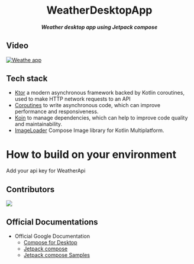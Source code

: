 <h1 align="center"> WeatherDesktopApp</h1>
<h5 align="center"> Weather desktop app using Jetpack compose</h5>

## Video
[![Weathe app](http://img.youtube.com/vi/gT2Sx0LAYGc/maxresdefault.jpg)](https://youtu.be/gT2Sx0LAYGc?autoplay=1) 

## Tech stack
- [Ktor](https://ktor.io/docs/getting-started-ktor-client.html) a modern asynchronous framework backed by Kotlin coroutines, used to make HTTP network requests to an API  
- [Coroutines](https://developer.android.com/kotlin/coroutines) to write asynchronous code, which can improve performance and responsiveness.
- [Koin](https://insert-koin.io/docs/reference/koin-ktor/ktor/) to manage dependencies, which can help to improve code quality and maintainability.
- [ImageLoader](https://github.com/qdsfdhvh/compose-imageloader) Compose Image library for Kotlin Multiplatform.


# How to build on your environment
Add your api key for WeatherApi


## Contributors
<a href="https://github.com/nadafeteiha/WeatherDesktopApp/graphs/contributors">
  <img src="https://contrib.rocks/image?repo=nadafeteiha/WeatherDesktopApp" />
</a>


## Official Documentations

- Official Google Documentation
    - [Compose for Desktop](https://www.jetbrains.com/lp/compose/)
    - [Jetpack compose](https://developer.android.com/jetpack/compose)
    - [Jetpack compose Samples](https://github.com/android/compose-samples)
